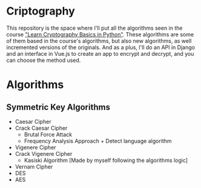 # Criptography

This repository is the space where I'll put all the algorithms seen in the course ["Learn Cryptography Basics in Python"](https://www.udemy.com/course/learn-cryptography-basics-in-python/). These algorithms are some of them based in the course's algorithms, but also new algorithms, as well incremented versions of the originals. And as a plus, I'll do an API in Django and an interface in Vue.js to create an app to encrypt and decrypt, and you can choose the method used.

# Algorithms
## Symmetric Key Algorithms

* Caesar Cipher
* Crack Caesar Cipher
    - Brutal Force Attack
    - Frequency Analysis Approach + Detect language algorithm
* Vigenere Cipher
* Crack Vigenere Cipher
    - Kasiski Algorithm [Made by myself following the algorithms logic]
* Vernam Cipher
* DES
* AES
